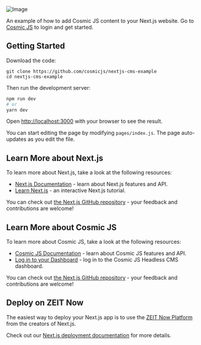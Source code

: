 ![Image](https://cdn.cosmicjs.com/aa4befc0-780e-11ea-af54-a1f2382919db-nextjs-example.png)

An example of how to add Cosmic JS content to your Next.js website. Go to [Cosmic JS](https://www.cosmicjs.com) to login and get started.

## Getting Started

Download the code:
```
git clone https://github.com/cosmicjs/nextjs-cms-example
cd nextjs-cms-example
```

Then run the development server:

```bash
npm run dev
# or
yarn dev
```

Open [http://localhost:3000](http://localhost:3000) with your browser to see the result.

You can start editing the page by modifying `pages/index.js`. The page auto-updates as you edit the file.

## Learn More about Next.js

To learn more about Next.js, take a look at the following resources:

- [Next.js Documentation](https://nextjs.org/docs) - learn about Next.js features and API.
- [Learn Next.js](https://nextjs.org/learn) - an interactive Next.js tutorial.

You can check out [the Next.js GitHub repository](https://github.com/zeit/next.js/) - your feedback and contributions are welcome!

## Learn More about Cosmic JS

To learn more about Cosmic JS, take a look at the following resources:

- [Cosmic JS Documentation](https://docs.cosmicjs.com) - learn about Cosmic JS features and API.
- [Log in to your Dashboard](https://app.cosmicjs.com) - log in to the Cosmic JS Headless CMS dashboard.

You can check out [the Next.js GitHub repository](https://github.com/zeit/next.js/) - your feedback and contributions are welcome!


## Deploy on ZEIT Now

The easiest way to deploy your Next.js app is to use the [ZEIT Now Platform](https://zeit.co/import?utm_medium=default-template&filter=next.js&utm_source=create-next-app&utm_campaign=create-next-app-readme) from the creators of Next.js.

Check out our [Next.js deployment documentation](https://nextjs.org/docs/deployment) for more details.
